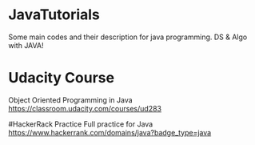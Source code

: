 # JavaTutorials
Some main codes  and their description for java programming. DS &amp; Algo with JAVA!

# Udacity Course
Object Oriented Programming in Java
https://classroom.udacity.com/courses/ud283

#HackerRack Practice
Full practice for Java
https://www.hackerrank.com/domains/java?badge_type=java
